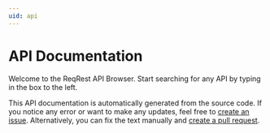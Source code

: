 ```yaml
---
uid: api
---
```


# API Documentation

Welcome to the ReqRest API Browser.
Start searching for any API by typing in the box to the left.

This API documentation is automatically generated from the source code.
If you notice any error or want to make any updates, feel free to
[create an issue](https://github.com/manuelroemer/ReqRest-Documentation/issues/new).
Alternatively, you can fix the text manually and
[create a pull request](https://github.com/manuelroemer/ReqRest-Documentation/compare).